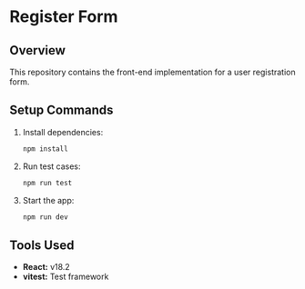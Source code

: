 # Register Form

## Overview

This repository contains the front-end implementation for a user registration form.

## Setup Commands

1. Install dependencies:

    ```bash
    npm install
    ```

2. Run test cases:

    ```bash
    npm run test
    ```

3. Start the app:

    ```bash
    npm run dev
    ```

## Tools Used

- **React:** v18.2
- **vitest:** Test framework
